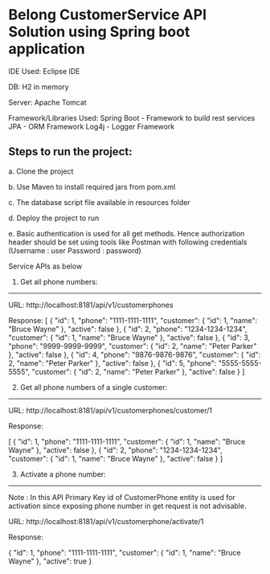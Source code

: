 Belong CustomerService API Solution using Spring boot application
=================================================================
IDE Used: Eclipse IDE

DB: H2 in memory

Server: Apache Tomcat

Framework/Libraries Used:
Spring Boot - Framework to build rest services
JPA - ORM Framework
Log4j - Logger Framework

Steps to run the project:
------------------------
a. Clone the project

b. Use Maven to install required jars from pom.xml

c. The database script file available in resources folder

d. Deploy the project to run

e. Basic authentication is used for all get methods. Hence authorization header should be set using tools like Postman with following credentials (Username : user Password : password)

Service APIs as below

1. Get all phone numbers:
-------------------------
URL: http://localhost:8181/api/v1/customerphones

Response:
[
    {
        "id": 1,
        "phone": "1111-1111-1111",
        "customer": {
            "id": 1,
            "name": "Bruce Wayne"
        },
        "active": false
    },
    {
        "id": 2,
        "phone": "1234-1234-1234",
        "customer": {
            "id": 1,
            "name": "Bruce Wayne"
        },
        "active": false
    },
    {
        "id": 3,
        "phone": "9999-9999-9999",
        "customer": {
            "id": 2,
            "name": "Peter Parker"
        },
        "active": false
    },
    {
        "id": 4,
        "phone": "9876-9876-9876",
        "customer": {
            "id": 2,
            "name": "Peter Parker"
        },
        "active": false
    },
    {
        "id": 5,
        "phone": "5555-5555-5555",
        "customer": {
            "id": 2,
            "name": "Peter Parker"
        },
        "active": false
    }
]

2. Get all phone numbers of a single customer:
---------------------------------------------
URL: http://localhost:8181/api/v1/customerphones/customer/1

Response:

[
    {
        "id": 1,
        "phone": "1111-1111-1111",
        "customer": {
            "id": 1,
            "name": "Bruce Wayne"
        },
        "active": false
    },
    {
        "id": 2,
        "phone": "1234-1234-1234",
        "customer": {
            "id": 1,
            "name": "Bruce Wayne"
        },
        "active": false
    }
]

3. Activate a phone number:
--------------------------
Note : In this API Primary Key id of CustomerPhone entity is used for activation since exposing phone number in get request is not advisable.

URL: http://localhost:8181/api/v1/customerphone/activate/1

Response:

{
    "id": 1,
    "phone": "1111-1111-1111",
    "customer": {
        "id": 1,
        "name": "Bruce Wayne"
    },
    "active": true
}
